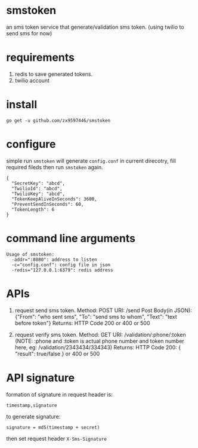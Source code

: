 # smstoken
an sms token service that generate/validation sms token. (using twilio to send sms for now)

# requirements
1. redis to save generated tokens.
2. twilio account

# install

	go get -u github.com/zx9597446/smstoken

# configure
simple run `smstoken` will generate `config.conf` in current direcotry, fill required fileds then run `smstoken` again. 
```
{
  "SecretKey": "abcd",
  "TwilioId": "abcd",
  "TwilioKey": "abcd",
  "TokenKeepAliveInSeconds": 3600,
  "PreventSendInSeconds": 60,
  "TokenLength": 6 
}
```

# command line arguments

```
Usage of smstoken:
  -addr=":8080": address to listen
  -c="config.conf": config file in json
  -redis="127.0.0.1:6379": redis address
```

# APIs
1. request send sms token.
	Method: POST
	URI:	/send
	Post Body(in JSON): {"From": "who sent sms", "To": "send sms to whom", "Text": "text before token"}
	Returns: HTTP Code 200 or 400 or 500

2. request verify sms token.
	Method: GET
	URI:	/validation/:phone/:token (NOTE: :phone and :token is actual phone number and token number here, eg: /validation/2343434/334343)
	Returns: HTTP Code 200: { "result": true/false } or 400 or 500


# API signature
formation of signature in request header is:

	timestamp,signature

to generate signature:

	signature = md5(timestamp + secret)

then set request header `X-Sms-Signature` 
